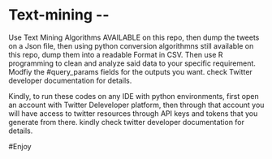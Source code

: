 # Text-mining -- 
Use Text Mining Algorithms AVAILABLE on this repo, then dump the tweets on a Json file, then using python conversion algorithmns still available on this repo, dump them into a readable Format in CSV.
Then use R programming to clean and analyze said data to your specific requirement.
Modfiy the #query_params fields for the outputs you want. check Twitter developer documentation for details.

Kindly, to run these codes on any IDE with python environments, first open an account with Twitter Deleveloper platform, then
through that account you will have access to twitter resources through API keys and tokens that you generate from there.
kindly check twitter developer documentation for details.

#Enjoy
